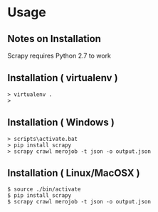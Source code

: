 
# Usage

## Notes on Installation

Scrapy requires Python 2.7 to work

## Installation ( virtualenv )

    > virtualenv .
    > 

## Installation ( Windows )

    > scripts\activate.bat
    > pip install scrapy
    > scrapy crawl merojob -t json -o output.json

## Installation ( Linux/MacOSX )

    $ source ./bin/activate
    $ pip install scrapy
    $ scrapy crawl merojob -t json -o output.json
